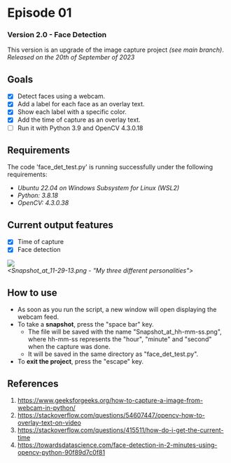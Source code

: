 # Episode 01
### Version 2.0 - Face Detection
This version is an upgrade of the image capture project _(see main branch)_.<br/>
 _Released on the 20th of September of 2023_ <br/>

## Goals
- [x] Detect faces using a webcam. <br/>
- [x] Add a label for each face as an overlay text. <br/>
- [x] Show each label with a specific color. <br/>
- [x] Add the time of capture as an overlay text. <br/>
- [ ] Run it with Python 3.9 and OpenCV 4.3.0.18 <br/>

## Requirements
 The code 'face_det_test.py' is running successfully under the following requirements:
- _Ubuntu 22.04 on Windows Subsystem for Linux (WSL2)_
- _Python: 3.8.18_
- _OpenCV: 4.3.0.38_

## Current output features
- [x] Time of capture <br/>
- [x] Face detection <br/>

<img src = "https://github.com/rafa2ms/episodes/blob/face_detection/Snapshot_at_11-29-13.png?raw=true" /> <br/>
_<Snapshot_at_11-29-13.png - "My three different personalities">_

## How to use 
- As soon as you run the script, a new window will open displaying the webcam feed.
- To take a __snapshot__, press the "space bar" key.
   - The file will be saved with the name "Snapshot_at_hh-mm-ss.png", where hh-mm-ss represents the "hour", "minute" and "second" when the capture was done.
   - It will be saved in the same directory as "face_det_test.py".
- To __exit the project__, press the "escape" key.

## References
1. https://www.geeksforgeeks.org/how-to-capture-a-image-from-webcam-in-python/
2. https://stackoverflow.com/questions/54607447/opencv-how-to-overlay-text-on-video
3. https://stackoverflow.com/questions/415511/how-do-i-get-the-current-time
4. https://towardsdatascience.com/face-detection-in-2-minutes-using-opencv-python-90f89d7c0f81
